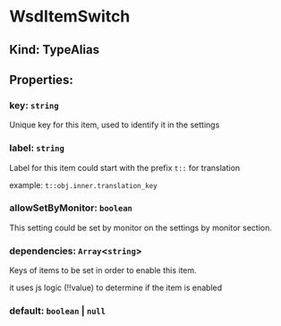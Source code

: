 # **WsdItemSwitch**

## **Kind: TypeAlias**

## **Properties**:

### key: `string`

Unique key for this item, used to identify it in the settings

### label: `string`

Label for this item could start with the prefix `t::` for translation

example: `t::obj.inner.translation_key`

### allowSetByMonitor: `boolean`

This setting could be set by monitor on the settings by monitor section.

### dependencies: `Array`<`string`>

Keys of items to be set in order to enable this item.

it uses js logic (!!value) to determine if the item is enabled

### default: `boolean` | `null`
